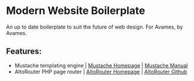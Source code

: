 # Modern Website Boilerplate
An up to date boilerplate to suit the future of web design. For Avames, by Avames.


## Features:

- Mustache templating engine | [Mustache Homepage](https://mustache.github.io/) | [Mustache Manual](https://mustache.github.io/mustache.5.html)
- AltoRouter PHP page router | [AltoRouter Homepage](https://altorouter.com/) | [AltoRouter Github](https://github.com/dannyvankooten/AltoRouter)